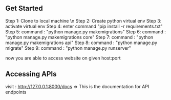 ## Get Started

Step 1: Clone to local machine \n
Step 2: Create python virtual env
Step 3: activate virtual env
Step 4: enter command "pip install -r requirements.txt"
Step 5: command : "python manage.py makemigrations"
Step 6: command : "python manage.py makemigrations core"
Step 7: command : "python manage.py makemigrations api"
Step 8: command : "python manage.py migrate"
Step 9: command : "python manage.py runserver"

now you are able to access website on given host:port

## Accessing APIs

visit : http://127.0.0.1:8000/docs => This is the documentation for API endpoints
